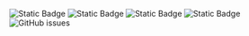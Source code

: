 ![Static Badge](https://img.shields.io/badge/blacklists-60-000000) ![Static Badge](https://img.shields.io/badge/blacklisted-2439732-cc0000) ![Static Badge](https://img.shields.io/badge/whitelisted-2244-00CC00) ![Static Badge](https://img.shields.io/badge/streaming_blacklist-28107-000000) ![GitHub issues](https://img.shields.io/github/issues/fabriziosalmi/blacklists)
